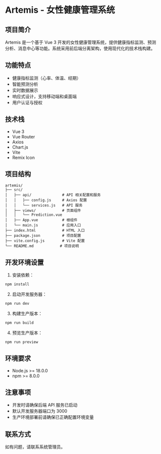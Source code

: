 # Artemis - 女性健康管理系统

## 项目简介
Artemis 是一个基于 Vue 3 开发的女性健康管理系统，提供健康指标监测、预测分析、消息中心等功能。系统采用前后端分离架构，使用现代化的技术栈构建。

## 功能特点
- 健康指标监测（心率、体温、经期）
- 智能预测分析
- 实时数据展示
- 响应式设计，支持移动端和桌面端
- 用户认证与授权

## 技术栈
- Vue 3
- Vue Router
- Axios
- Chart.js
- Vite
- Remix Icon

## 项目结构
```
artemis/
├── src/
│   ├── api/              # API 相关配置和服务
│   │   ├── config.js     # Axios 配置
│   │   └── services.js   # API 服务
│   ├── views/            # 页面组件
│   │   └── Prediction.vue
│   ├── App.vue           # 根组件
│   └── main.js           # 应用入口
├── index.html            # HTML 入口
├── package.json          # 项目配置
├── vite.config.js        # Vite 配置
└── README.md            # 项目说明
```

## 开发环境设置
1. 安装依赖：
```bash
npm install
```

2. 启动开发服务器：
```bash
npm run dev
```

3. 构建生产版本：
```bash
npm run build
```

4. 预览生产版本：
```bash
npm run preview
```

## 环境要求
- Node.js >= 18.0.0
- npm >= 8.0.0

## 注意事项
- 开发时请确保后端 API 服务已启动
- 默认开发服务器端口为 3000
- 生产环境部署前请确保已正确配置环境变量

## 联系方式
如有问题，请联系系统管理员。
